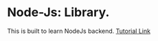 # Node-Js: Library.
This is built to learn NodeJs backend.
[Tutorial Link](https://developer.mozilla.org/en-US/docs/Learn/Server-side/Express_Nodejs/skeleton_website)